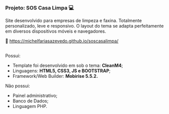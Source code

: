 ### Projeto: SOS Casa Limpa 💻
Site desenvolvido para empresas de limpeza e faxina. Totalmente personalizado, leve e responsivo. O layout do tema se adapta perfeitamente em diversos dispositivos móveis e navegadores.

🔗 https://michelfariasazevedo.github.io/soscasalimpa/
##

Possui:
- Template foi desenvolvido em sob o tema: <strong>CleanM4</strong>;
- Linguagens: <strong>HTML5, CSS3, JS e BOOTSTRAP</strong>;
- Framework/Web Builder: <strong>Mobirise 5.5.2.</strong>

Não possui:
- Painel administrativo;
- Banco de Dados;
- Linguagem PHP.
